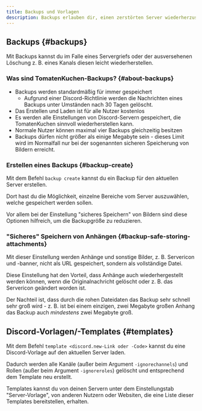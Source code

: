 ```yaml
---
title: Backups und Vorlagen
description: Backups erlauben dir, einen zerstörten Server wiederherzustellen. Mit Templates kannst du veröffentlichte Servervorlagen auf existierenden Servern anwenden.
---
```


## Backups {#backups}

Mit Backups kannst du im Falle eines Servergriefs oder der ausversehenen Löschung z. B. eines Kanals diesen leicht wiederherstellen.

### Was sind TomatenKuchen-Backups? {#about-backups}

- Backups werden standardmäßig für immer gespeichert
	- Aufgrund einer Discord-Richtlinie werden die Nachrichten eines Backups unter Umständen nach 30 Tagen gelöscht.
- Das Erstellen und Laden ist für alle Nutzer kostenlos
- Es werden alle Einstellungen von Discord-Servern gespeichert, die TomatenKuchen sinnvoll wiederherstellen kann.
- Normale Nutzer können maximal vier Backups gleichzeitig besitzen
- Backups dürfen nicht größer als einige Megabyte sein - dieses Limit wird im Normalfall nur bei der sogenannten sicheren Speicherung von Bildern erreicht.

### Erstellen eines Backups {#backup-create}

Mit dem Befehl `backup create` kannst du ein Backup für den aktuellen Server erstellen.

Dort hast du die Möglichkeit, einzelne Bereiche vom Server auszuwählen, welche gespeichert werden sollen.

Vor allem bei der Einstellung "sicheres Speichern" von Bildern sind diese Optionen hilfreich, um die Backupgröße zu reduzieren.

### "Sicheres" Speichern von Anhängen {#backup-safe-storing-attachments}

Mit dieser Einstellung werden Anhänge und sonstige Bilder, z. B. Servericon und -banner, nicht als URL gespeichert, sondern als vollständige Datei.

Diese Einstellung hat den Vorteil, dass Anhänge auch wiederhergestellt werden können, wenn die Originalnachricht gelöscht oder z. B. das Servericon geändert worden ist.

Der Nachteil ist, dass durch die rohen Dateidaten das Backup sehr schnell sehr groß wird - z. B. ist bei einem einzigen, zwei Megabyte großen Anhang das Backup auch *mindestens* zwei Megabyte groß.

## Discord-Vorlagen/-Templates {#templates}

Mit dem Befehl `template <discord.new-Link oder -Code>` kannst du eine Discord-Vorlage auf den aktuellen Server laden.

Dadurch werden alle Kanäle (außer beim Argument `-ignorechannels`) und Rollen (außer beim Argument `-ignoreroles`) gelöscht und entsprechend dem Template neu erstellt.

Templates kannst du von deinen Servern unter dem Einstellungstab "Server-Vorlage", von anderen Nutzern oder Websiten, die eine Liste dieser Templates bereitstellen, erhalten.
